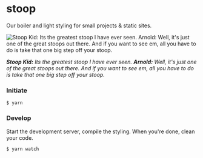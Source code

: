 
# stoop
Our boiler and light styling for small projects & static sites.
&nbsp;

![Stoop Kid: Its the greatest stoop I have ever seen. Arnold: Well, it's just one of the great stoops out there. And if you want to see em, all you have to do is take that one big step off your stoop.](https://mtv.mtvnimages.com/uri/mgid:ao:image:mtv.com:205384)

***Stoop Kid:** Its the greatest stoop I have ever seen. **Arnold:** Well, it's just one of the great stoops out there. And if you want to see em, all you have to do is take that one big step off your stoop.*
&nbsp;


### Initiate
    $ yarn

### Develop

Start the development server, compile the styling. When you're done, clean your code.

  

    $ yarn watch

  
